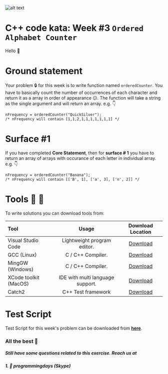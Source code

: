 ![alt text](http://programmingdays.com/img/62c218d0-fda7-4dd2-b49f-8628130c4c8f.png "programmingDays")

# C++ code kata: Week #3 `Ordered Alphabet Counter`

Hello &#x1F44B;

# Ground statement

Your problem :lock: for this week is to write function named `orderedCounter`. You have to basically count the number of occurrences of each character and return it as a array in order of appearance :confused:.
The function will take a string as the single argument and will return an array. e.g. &#x1F447;

```
nFrequency = orderedCounter("QuickSilver");
/* nFrequency will contain [1,1,2,1,1,1,1,1,1,1] */
```

# Surface #1

If you have completed **Core Statement**, then for **surface # 1**  you have to return an array of arrays with occurance of each letter in individual array. e.g. &#x1F447;

```
nFrequency = orderedCounter("Banana");
/* nFrequency will contain [['B', 1], ['a', 3], ['n', 2]] */
```

# Tools :wrench: :hammer:
To write solutions you can download tools from:

| Tool | Usage | Download Location |
|:-----|:-----:|:-----------------:|
|Visual Studio Code |Lightweight program editor. |[Download](https://code.visualstudio.com/download)|
|GCC (Linux)|C / C++ Compiler.|[Download](https://gcc.gnu.org/)|
|MingGW (Windows)| C / C++ Compiler.|[Download](http://www.mingw.org/)|
|XCode toolkit (MacOS)| IDE with multi language support.|[Download](https://developer.apple.com/xcode/)|
|Catch2|C++ Test framework|[Download](https://github.com/catchorg/Catch2)| 

# Test Script 
Test Script for this week's problem can be downloaded from **[here]()**.

### All the best &#x1F91E;


##### _Still have some questions related to this exercise. Reach us at_
#####  1. &#x1F4AC; programmingdays (Skype)